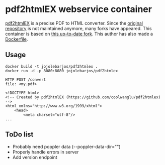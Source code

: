 
# pdf2htmlEX webservice container

[pdf2htmlEX](http://pdf2htmlex.blogspot.com/) is a precise PDF to HTML converter. Since the [original repository](https://github.com/coolwanglu/pdf2htmlEX) is not maintained anymore, many forks have appeared. This container is based on [this up-to-date fork](https://github.com/Rockstar04/pdf2htmlEX). This author has also made a [Dockerfile](https://github.com/oaeproject/oae-pdf2htmlEX-docker).


## Usage

```
docker build -t jojolebarjos/pdf2htmlex .
docker run -d -p 8080:8080 jojolebarjos/pdf2htmlex
```

```
HTTP POST /convert
file: <my.pdf>

<!DOCTYPE html>
<!-- Created by pdf2htmlEX (https://github.com/coolwanglu/pdf2htmlex) -->
<html xmlns="http://www.w3.org/1999/xhtml">
    <head>
        <meta charset="utf-8"/>
...
```


## ToDo list

 * Probably need poppler data (--poppler-data-dir="")
 * Properly handle errors in server
 * Add version endpoint
